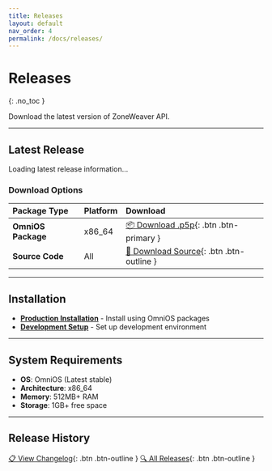 ```yaml
---
title: Releases
layout: default
nav_order: 4
permalink: /docs/releases/
---
```


# Releases
{: .no_toc }

Download the latest version of ZoneWeaver API.

---

## Latest Release

<div id="latest-release">
<p>Loading latest release information...</p>
</div>

### Download Options

| Package Type | Platform | Download |
|:-------------|:---------|:---------|
| **OmniOS Package** | x86_64 | [📦 Download .p5p](https://github.com/Makr91/zoneweaver-api/releases/latest/download/zoneweaver-api.p5p){: .btn .btn-primary } |
| **Source Code** | All | [📁 Download Source](https://github.com/Makr91/zoneweaver-api/archive/refs/heads/main.tar.gz){: .btn .btn-outline } |

<script>
// Fetch version from package.json
fetch('https://raw.githubusercontent.com/Makr91/zoneweaver-api/refs/heads/main/package.json')
  .then(response => response.json())
  .then(data => {
    const releaseDiv = document.getElementById('latest-release');
    const currentDate = new Date().toLocaleDateString('en-US', {
      year: 'numeric',
      month: 'long', 
      day: 'numeric'
    });
    
    releaseDiv.innerHTML = `
      <p><strong>Version v${data.version}</strong> - Current Build</p>
    `;
  })
  .catch(error => {
    console.error('Error fetching version data:', error);
    document.getElementById('latest-release').innerHTML = 
      '<p><strong>Unable to load version information.</strong> Please visit <a href="https://github.com/Makr91/zoneweaver-api/releases">GitHub Releases</a> for the latest version.</p>';
  });
</script>

---

## Installation

- **[Production Installation](/docs/guides/production-installation/)** - Install using OmniOS packages
- **[Development Setup](/docs/guides/development-installation/)** - Set up development environment

---

## System Requirements

- **OS**: OmniOS (Latest stable)
- **Architecture**: x86_64
- **Memory**: 512MB+ RAM
- **Storage**: 1GB+ free space

---

## Release History

[📋 View Changelog](changelog/){: .btn .btn-outline }
[🔍 All Releases](https://github.com/Makr91/zoneweaver-api/releases){: .btn .btn-outline }
